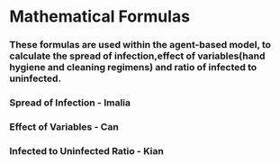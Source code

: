 # Mathematical Formulas
### These formulas are used within the agent-based model, to calculate the spread of infection,effect of variables(hand hygiene and cleaning regimens) and ratio of infected to uninfected. 

### Spread of Infection - Imalia

### Effect of Variables - Can

### Infected to Uninfected Ratio - Kian


